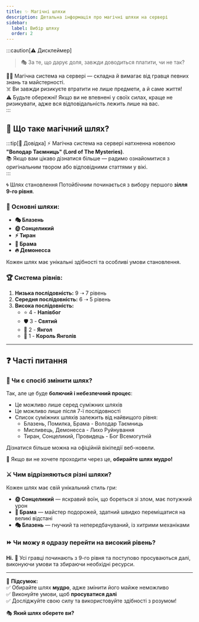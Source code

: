 ```yaml
---
title: ✨ Магічні шляхи
description: Детальна інформація про магічні шляхи на сервері
sidebar: 
  label: Вибір шляху
  order: 2
---
```


:::caution[⚠️ Дисклеймер]
> 🎭 За те, що дарує доля, завжди доводиться платити, чи не так?

🧙‍♂️ Магічна система на сервері — складна й вимагає від гравця певних знань та майстерності.  
☠️ Ви завжди ризикуєте втратити не лише предмети, а й саме життя!  
⚠️ Будьте обережні! Якщо ви не впевнені у своїх силах, краще не ризикувати, адже вся відповідальність лежить лише на вас.  
:::

## 🔮 Що таке магічний шлях?

:::tip[📖 Довідка]
⚡ Магічна система на сервері натхненна новелою **"Володар Таємниць" (Lord of The Mysteries)**.  
📚 Якщо вам цікаво дізнатися більше — радимо ознайомитися з оригінальним твором або відповідними статтями у вікі.  
:::

🌀 Шлях становлення Потойбічним починається з вибору першого **зілля 9-го рівня**.

### 📜 Основні шляхи:
- **🎭 Блазень**
- **🌞 Сонцеликий**
- **⚡ Тиран**
- **🌌 Брама**
- **🔥 Демонесса**

Кожен шлях має унікальні здібності та особливі умови становлення.

### 🏆 Система рівнів:
1. **Низька послідовність:** 9 ➝ 7 рівень
2. **Середня послідовність:** 6 ➝ 5 рівень
3. **Висока послідовність:**
    - ⭐ 4 - **Напівбог**
    - 🛡️ 3 - **Святий**
    - 👼 2 - **Янгол**
    - 👑 1 - **Король Янголів**

---

## ❓ Часті питання

### 🔄 Чи є спосіб змінити шлях?
Так, але це буде **болючий і небезпечний процес**:
- Це можливо лише серед суміжних шляхів
- Це можливо лише після 7-ї послідовності
- Список суміжних шляхів залежить від найвищого рівня:
  - Блазень, Помилка, Брама - Володар Таємниць
  - Мисливець, Демонесса - Лихо Руйнування
  - Тиран, Сонцеликий, Провидець - Бог Всемогутній

Дізнатися більше можна на офіційній вікіпедії веб-новели. 

👀 Якщо ви не хочете проходити через це, **обирайте шлях мудро!**

### ⚔️ Чим відрізняються різні шляхи?
Кожен шлях має свій унікальний стиль гри:
- **🌞 Сонцеликий** — яскравий воїн, що бореться зі злом, має потужний урон
- **🌌 Брама** — майстер подорожей, здатний швидко переміщатися на великі відстані
- **🎭 Блазень** — гнучкий та непередбачуваний, із хитрими механіками

### ⏩ Чи можу я одразу перейти на високий рівень?
**Ні.** 🚫 Усі гравці починають з 9-го рівня та поступово просуваються далі, виконуючи умови та збираючи необхідні ресурси.

---

📌 **Підсумок:**  
✅ Обирайте шлях **мудро**, адже змінити його майже неможливо  
✅ Виконуйте умови, щоб **просуватися далі**  
✅ Досліджуйте свою силу та використовуйте здібності з розумом!

🎭 **Який шлях оберете ви?**
